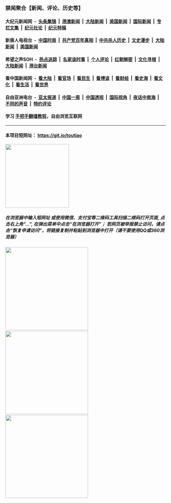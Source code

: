 ### 禁闻聚合【新闻、评论、历史等】

#### 大纪元新闻网 &nbsp;-&nbsp; [头条集锦](indexes/E头条集锦.md?t=02292002) &nbsp;|&nbsp; [港澳新闻](indexes/E港澳新闻.md?t=02292002)  &nbsp;|&nbsp; [大陆新闻](indexes/E大陆新闻.md?t=02292002) &nbsp;|&nbsp; [美国新闻](indexes/E美国新闻.md?t=02292002) &nbsp;|&nbsp; [国际新闻](indexes/E国际新闻.md?t=02292002) &nbsp;|&nbsp; [专栏文集](indexes/E专栏文集.md?t=02292002) &nbsp;|&nbsp; [纪元社论](indexes/E纪元社论.md?t=02292002) &nbsp;|&nbsp; [纪元特稿](indexes/E纪元特稿.md?t=02292002) 

#### 新唐人电视台 &nbsp;-&nbsp; [中国时局](indexes/N中国时局.md?t=02292002) &nbsp;|&nbsp; [共产党百年真相](indexes/N共产党百年真相.md?t=02292002) &nbsp;|&nbsp; [中共杀人历史](indexes/N中共杀人历史.md?t=02292002) &nbsp;|&nbsp; [文史漫步](indexes/N文史漫步.md?t=02292002) &nbsp;|&nbsp; [大陆新闻](indexes/N大陆新闻.md?t=02292002) &nbsp;|&nbsp; [美国新闻](indexes/N美国新闻.md?t=02292002)

#### 希望之声SOH &nbsp;-&nbsp; [热点追踪](indexes/H热点追踪.md?t=02292002) &nbsp;|&nbsp; [名家谈时事](indexes/H名家谈时事.md?t=02292002) &nbsp;|&nbsp; [个人评论](indexes/H个人评论.md?t=02292002)  &nbsp;|&nbsp; [红朝解密](indexes/H红朝解密.md?t=02292002) &nbsp;|&nbsp; [文化寻根](indexes/H文化寻根.md?t=02292002) &nbsp;|&nbsp; [大陆新闻](indexes/H大陆新闻.md?t=02292002) &nbsp;|&nbsp; [港台新闻](indexes/H港台新闻.md?t=02292002)

#### 看中国新闻网 &nbsp;-&nbsp; [看大陆](indexes/S看大陆.md?t=02292002) &nbsp;|&nbsp; [看官场](indexes/S看官场.md?t=02292002) &nbsp;|&nbsp; [看民生](indexes/S看民生.md?t=02292002)  &nbsp;|&nbsp; [看博谈](indexes/S看博谈.md?t=02292002) &nbsp;|&nbsp; [看财经](indexes/S看财经.md?t=02292002) &nbsp;|&nbsp; [看史海](indexes/S看史海.md?t=02292002) &nbsp;|&nbsp; [看文化](indexes/S看文化.md?t=02292002) &nbsp;|&nbsp; [看生活](indexes/S看生活.md?t=02292002) &nbsp;|&nbsp; [看世界](indexes/S看世界.md?t=02292002)

#### 自由亚洲电台 &nbsp;-&nbsp; [亚太报道](indexes/R亚太报道.md?t=02292002) &nbsp;|&nbsp; [中国一周](indexes/R中国一周.md?t=02292002) &nbsp;|&nbsp; [中国透视](indexes/R中国透视.md?t=02292002)  &nbsp;|&nbsp; [国际视角](indexes/R国际视角.md?t=02292002) &nbsp;|&nbsp; [夜话中南海](indexes/R夜话中南海.md?t=02292002) &nbsp;|&nbsp; [不同的声音](indexes/R不同的声音.md?t=02292002) &nbsp;|&nbsp; [特约评论](indexes/R特约评论.md?t=02292002)

#### 学习 [手把手翻墙教程](https://github.com/gfw-breaker/guides/wiki)，自由浏览互联网

----

#### 本项目短网址： https://git.io/toutiao
<img src="https://raw.githubusercontent.com/gfw-breaker/banned-news/master/scripts/img/qr.png" width="200px"/>  

##### 在浏览器中输入短网址 或使用微信、支付宝等二维码工具扫描二维码打开页面, 点击右上角"...", 在弹出菜单中点击“在浏览器打开”； 若网页被举报禁止访问，请点击“恢复申请访问”，将链接复制并粘贴到浏览器中打开（请不要使用QQ或360浏览器）

<img src="https://raw.githubusercontent.com/gfw-breaker/banned-news/master/scripts/img/1.png" width="260px"/> &nbsp; <img src="https://raw.githubusercontent.com/gfw-breaker/banned-news/master/scripts/img/2.png" width="260px"/> &nbsp; <img src="https://raw.githubusercontent.com/gfw-breaker/banned-news/master/scripts/img/3.png" width="260px"/>
